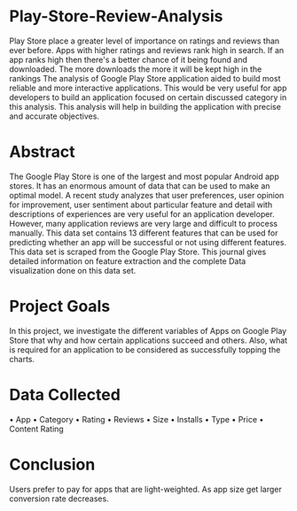 # Play-Store-Review-Analysis
Play Store place a greater level of  importance on ratings and reviews than ever before. Apps with higher ratings and reviews rank high in search. If an app ranks high then there's a better chance of it being found and downloaded. The more downloads the more it will be kept high in the rankings
The analysis of Google Play Store application aided to build most reliable and more interactive applications. This would be very useful for app developers to build an application focused on certain discussed category in this analysis. This analysis will help in building the application with precise and accurate objectives.
# Abstract
The Google Play Store is one of the largest and most popular Android app stores. It has an enormous amount of data that can be used to make an optimal model. A recent study analyzes that user preferences, user opinion for improvement, user sentiment about particular feature and detail with descriptions of experiences are very useful for an application developer. However, many application reviews are very large and difficult to process manually. This data set contains 13 different features that can be used for predicting whether an app will be successful or not using different features. This data set is scraped from the Google Play Store. This journal gives detailed information on feature extraction and the complete Data visualization done on this data set.
# Project Goals
In this project, we investigate the different variables of Apps on Google Play Store that why and how certain applications succeed and others. Also, what is required for an application to be considered as successfully topping the charts.
# Data Collected
• App
• Category 
• Rating 
• Reviews 
• Size 
• Installs
• Type 
• Price 
• Content Rating 
# Conclusion
Users prefer to pay for apps that are light-weighted. As app size get larger conversion rate decreases.

